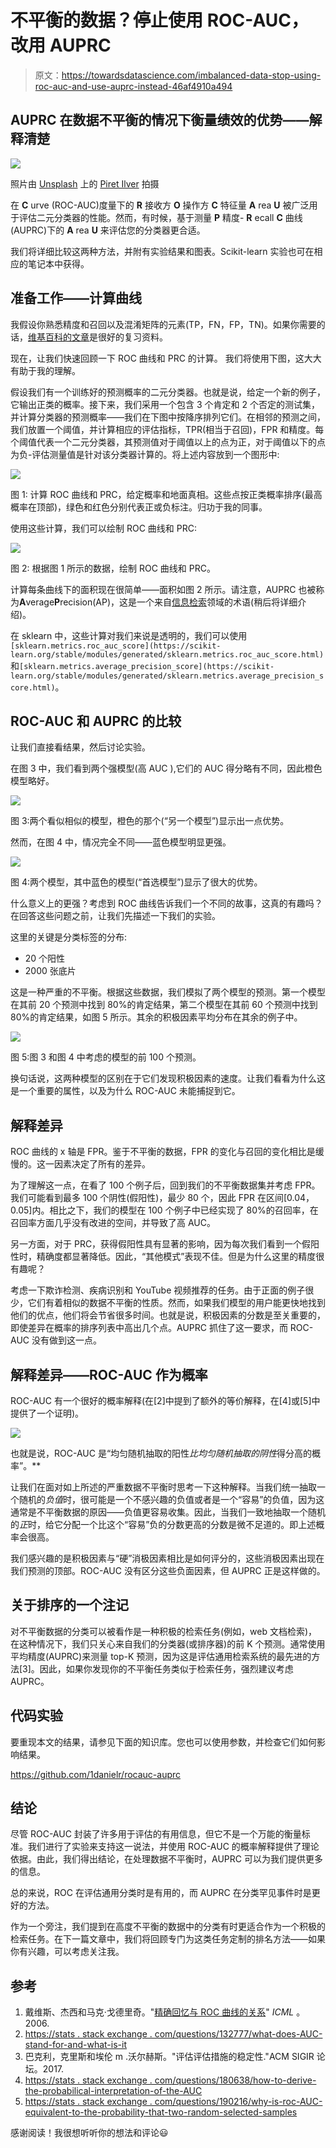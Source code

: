# 不平衡的数据？停止使用 ROC-AUC，改用 AUPRC

> 原文：<https://towardsdatascience.com/imbalanced-data-stop-using-roc-auc-and-use-auprc-instead-46af4910a494>

## AUPRC 在数据不平衡的情况下衡量绩效的优势——解释清楚

![](img/402349048a891f9d3357f6799e1e68fe.png)

照片由 [Unsplash](https://unsplash.com?utm_source=medium&utm_medium=referral) 上的 [Piret Ilver](https://unsplash.com/@saltsup?utm_source=medium&utm_medium=referral) 拍摄

在 **C** urve (ROC-AUC)度量下的 **R** 接收方 **O** 操作方 **C** 特征量 **A** rea **U** 被广泛用于评估二元分类器的性能。然而，有时候，基于测量 **P** 精度- **R** ecall **C** 曲线(AUPRC)下的 **A** rea **U** 来评估您的分类器更合适。

我们将详细比较这两种方法，并附有实验结果和图表。Scikit-learn 实验也可在相应的笔记本中获得。

## 准备工作——计算曲线

我假设你熟悉精度和召回以及混淆矩阵的元素(TP，FN，FP，TN)。如果你需要的话，[维基百科的文章](https://en.wikipedia.org/wiki/Precision_and_recall)是很好的复习资料。

现在，让我们快速回顾一下 ROC 曲线和 PRC 的计算。 我们将使用下图，这大大有助于我的理解。

假设我们有一个训练好的预测概率的二元分类器。也就是说，给定一个新的例子，它输出正类的概率。接下来，我们采用一个包含 3 个肯定和 2 个否定的测试集，并计算分类器的预测概率——我们在下图中按降序排列它们。在相邻的预测之间，我们放置一个阈值，并计算相应的评估指标，TPR(相当于召回)，FPR 和精度。每个阈值代表一个二元分类器，其预测值对于阈值以上的点为正，对于阈值以下的点为负-评估测量值是针对该分类器计算的。将上述内容放到一个图形中:

![](img/4016b8849be52b9233c7faa2b37a658f.png)

图 1: 计算 ROC 曲线和 PRC，给定概率和地面真相。这些点按正类概率排序(最高概率在顶部)，绿色和红色分别代表正或负标注。归功于我的同事。

使用这些计算，我们可以绘制 ROC 曲线和 PRC:

![](img/e7afa7b28a8785dec399867c28e67296.png)

图 2: 根据图 1 所示的数据，绘制 ROC 曲线和 PRC。

计算每条曲线下的面积现在很简单——面积如图 2 所示。请注意，AUPRC 也被称为**A**verage**P**recision(AP)，这是一个来自[信息检索](https://en.wikipedia.org/wiki/Information_retrieval)领域的术语(稍后将详细介绍)。

在 sklearn 中，这些计算对我们来说是透明的，我们可以使用`[sklearn.metrics.roc_auc_score](https://scikit-learn.org/stable/modules/generated/sklearn.metrics.roc_auc_score.html)`和`[sklearn.metrics.average_precision_score](https://scikit-learn.org/stable/modules/generated/sklearn.metrics.average_precision_score.html)`。

## ROC-AUC 和 AUPRC 的比较

让我们直接看结果，然后讨论实验。

在图 3 中，我们看到两个强模型(高 AUC ),它们的 AUC 得分略有不同，因此橙色模型略好。

![](img/83e524d13fb560ec916bea1838541fd3.png)

图 3:两个看似相似的模型，橙色的那个(“另一个模型”)显示出一点优势。

然而，在图 4 中，情况完全不同——蓝色模型明显更强。

![](img/2a7c583099aaccf591fddfd0f8476dda.png)

图 4:两个模型，其中蓝色的模型(“首选模型”)显示了很大的优势。

什么意义上的更强？考虑到 ROC 曲线告诉我们一个不同的故事，这真的有趣吗？在回答这些问题之前，让我们先描述一下我们的实验。

这里的关键是分类标签的分布:

*   20 个阳性
*   2000 张底片

这是一种严重的不平衡。根据这些数据，我们模拟了两个模型的预测。第一个模型在其前 20 个预测中找到 80%的肯定结果，第二个模型在其前 60 个预测中找到 80%的肯定结果，如图 5 所示。其余的积极因素平均分布在其余的例子中。

![](img/d110e0bb4fed988f2bde5810b7407901.png)

图 5:图 3 和图 4 中考虑的模型的前 100 个预测。

换句话说，这两种模型的区别在于它们发现积极因素的速度。让我们看看为什么这是一个重要的属性，以及为什么 ROC-AUC 未能捕捉到它。

## 解释差异

ROC 曲线的 x 轴是 FPR。鉴于不平衡的数据，FPR 的变化与召回的变化相比是缓慢的。这一因素决定了所有的差异。

为了理解这一点，在看了 100 个例子后，回到我们的不平衡数据集并考虑 FPR。我们可能看到最多 100 个阴性(假阳性)，最少 80 个，因此 FPR 在区间[0.04，0.05]内。相比之下，我们的模型在 100 个例子中已经实现了 80%的召回率，在召回率方面几乎没有改进的空间，并导致了高 AUC。

另一方面，对于 PRC，获得假阳性具有显著的影响，因为每次我们看到一个假阳性时，精确度都显著降低。因此，“其他模式”表现不佳。但是为什么这里的精度很有趣呢？

考虑一下欺诈检测、疾病识别和 YouTube 视频推荐的任务。由于正面的例子很少，它们有着相似的数据不平衡的性质。然而，如果我们模型的用户能更快地找到他们的优点，他们将会节省很多时间。也就是说，积极因素的分数是至关重要的，即使差异在概率的排序列表中高出几个点。AUPRC 抓住了这一要求，而 ROC-AUC 没有做到这一点。

## 解释差异——ROC-AUC 作为概率

ROC-AUC 有一个很好的概率解释(在[2]中提到了额外的等价解释，在[4]或[5]中提供了一个证明)。

![](img/cd610f93abe25a672dab5da7d898ab14.png)

也就是说，ROC-AUC 是“均匀随机抽取的阳性*比均匀随机抽取的阴性*得分高的概率”。**

让我们在面对如上所述的严重数据不平衡时思考一下这种解释。当我们统一抽取一个随机的*负值*时，很可能是一个不感兴趣的负值或者是一个“容易”的负值，因为这通常是不平衡数据的原因——负值更容易收集。因此，当我们一致地抽取一个随机的*正*时，给它分配一个比这个“容易”负的分数更高的分数是微不足道的。即上述概率会很高。

我们感兴趣的是积极因素与“硬”消极因素相比是如何评分的，这些消极因素出现在我们预测的顶部。ROC-AUC 没有区分这些负面因素，但 AUPRC 正是这样做的。

## 关于排序的一个注记

对不平衡数据的分类可以被看作是一种积极的检索任务(例如，web 文档检索)，在这种情况下，我们只关心来自我们的分类器(或排序器)的前 K 个预测。通常使用平均精度(AUPRC)来测量 top-K 预测，因为这是评估通用检索系统的最先进的方法[3]。因此，如果你发现你的不平衡任务类似于检索任务，强烈建议考虑 AUPRC。

## 代码实验

要重现本文的结果，请参见下面的知识库。您也可以使用参数，并检查它们如何影响结果。

<https://github.com/1danielr/rocauc-auprc>  

## 结论

尽管 ROC-AUC 封装了许多用于评估的有用信息，但它不是一个万能的衡量标准。我们进行了实验来支持这一说法，并使用 ROC-AUC 的概率解释提供了理论依据。由此，我们得出结论，在处理数据不平衡时，AUPRC 可以为我们提供更多的信息。

总的来说，ROC 在评估通用分类时是有用的，而 AUPRC 在分类罕见事件时是更好的方法。

作为一个旁注，我们提到在高度不平衡的数据中的分类有时更适合作为一个积极的检索任务。在下一篇文章中，我们将回顾专门为这类任务定制的排名方法——如果你有兴趣，可以考虑关注我。

## 参考

1.  戴维斯、杰西和马克·戈德里奇。"[精确回忆与 ROC 曲线的关系](https://www.biostat.wisc.edu/~page/rocpr.pdf)" *ICML* 。2006.
2.  [https://stats . stack exchange . com/questions/132777/what-does-AUC-stand-for-and-what-is-it](https://stats.stackexchange.com/questions/132777/what-does-auc-stand-for-and-what-is-it)
3.  巴克利，克里斯和埃伦 m .沃尔赫斯。"评估评估措施的稳定性."ACM SIGIR 论坛。2017.
4.  [https://stats . stack exchange . com/questions/180638/how-to-derive-the-probabilical-interpretation-of-the-AUC](https://stats.stackexchange.com/questions/180638/how-to-derive-the-probabilistic-interpretation-of-the-auc)
5.  [https://stats . stack exchange . com/questions/190216/why-is-roc-AUC-equivalent-to-the-probability-that-two-random-selected-samples](https://stats.stackexchange.com/questions/190216/why-is-roc-auc-equivalent-to-the-probability-that-two-randomly-selected-samples)

感谢阅读！我很想听听你的想法和评论😃